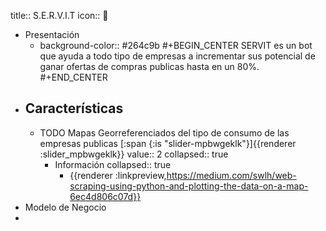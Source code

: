 title:: S.E.R.V.I.T
icon:: 🤖

- Presentación
	- background-color:: #264c9b
	  #+BEGIN_CENTER
	  SERVIT es un bot que ayuda a todo tipo de empresas a incrementar sus potencial de ganar ofertas de  compras  publicas  hasta en un 80%.
	  #+END_CENTER
- Características
	-
	- TODO Mapas Georreferenciados del tipo de consumo de las empresas publicas [:span {:is "slider-mpbwgeklk"}]{{renderer :slider_mpbwgeklk}} 
	  value:: 2
	  collapsed:: true
		- Información
		  collapsed:: true
			- {{renderer :linkpreview,https://medium.com/swlh/web-scraping-using-python-and-plotting-the-data-on-a-map-6ec4d806c07d}}
- Modelo de Negocio
-